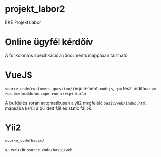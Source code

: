 # projekt_labor2
EKE Projekt Labor

# Online ügyfél kérdőív
A funkcionális specifikáció a /documents mappában található

# VueJS
`source_code/customers-question/`
requirement: `nodejs`, `npm`
teszt indítás: `npm run dev` 
buildelés : `npm run-script build`

A buildelés során automatikusan a yii2 megfelelő `basic/web/index.html` mappába kerül a buildelt fájl és static fájlok.


# Yii2
`source_code/basic/`

yii web dir
`source_code/basic/web`

